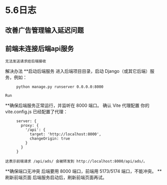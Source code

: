 # 5.6日志

## 改善广告管理输入延迟问题

## 前端未连接后端api服务
    无法发送请求给后端接收

解决办法
**启动后端服务
    进入后端项目目录，启动 Django（或其它后端）服务，例如：
```
     python manage.py runserver 0.0.0.0:8000
```
    Run
**确保后端服务正常运行，并监听在 8000 端口。
    确认 Vite 代理配置
    你的 vite.config.js 已经配置了代理：
```
     server: {
       proxy: {
         '/api': {
           target: 'http://localhost:8000',
           changeOrigin: true
         }
       }
     }
```
    这表示前端请求 /api/ads/ 会被转发到 http://localhost:8000/api/ads/。
**确保端口无冲突
    后端要用 8000 端口，前端用 5173/5174 端口，不能冲突。
**刷新前端页面
    后端服务启动后，刷新前端页面再试。

